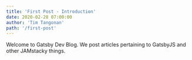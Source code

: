 ```yaml
---
title: 'First Post - Introduction'
date: 2020-02-28 07:00:00
author: 'Tim Tangonan'
path: '/first-post'
---
```


Welcome to Gatsby Dev Blog. We post articles pertaining to GatsbyJS and other JAMstacky things.
